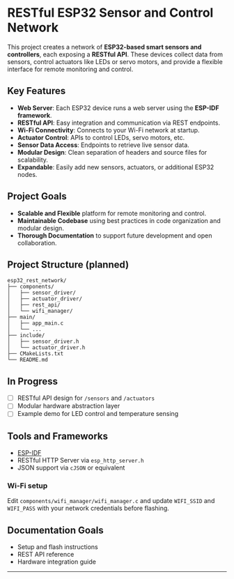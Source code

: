 # RESTful ESP32 Sensor and Control Network

This project creates a network of **ESP32-based smart sensors and controllers**, each exposing a **RESTful API**. These devices collect data from sensors, control actuators like LEDs or servo motors, and provide a flexible interface for remote monitoring and control.

## Key Features

* **Web Server**: Each ESP32 device runs a web server using the **ESP-IDF framework**.
* **RESTful API**: Easy integration and communication via REST endpoints.
* **Wi-Fi Connectivity**: Connects to your Wi-Fi network at startup.
* **Actuator Control**: APIs to control LEDs, servo motors, etc.
* **Sensor Data Access**: Endpoints to retrieve live sensor data.
* **Modular Design**: Clean separation of headers and source files for scalability.
* **Expandable**: Easily add new sensors, actuators, or additional ESP32 nodes.

## Project Goals

* **Scalable and Flexible** platform for remote monitoring and control.
* **Maintainable Codebase** using best practices in code organization and modular design.
* **Thorough Documentation** to support future development and open collaboration.

## Project Structure (planned)

```
esp32_rest_network/
├── components/
│   ├── sensor_driver/
│   ├── actuator_driver/
│   ├── rest_api/
│   └── wifi_manager/
├── main/
│   ├── app_main.c
│   └── ...
├── include/
│   ├── sensor_driver.h
│   └── actuator_driver.h
├── CMakeLists.txt
└── README.md
```

## In Progress

* [ ] RESTful API design for `/sensors` and `/actuators`
* [ ] Modular hardware abstraction layer
* [ ] Example demo for LED control and temperature sensing

## Tools and Frameworks

* [ESP-IDF](https://docs.espressif.com/projects/esp-idf/en/latest/esp32/)
* RESTful HTTP Server via `esp_http_server.h`
* JSON support via `cJSON` or equivalent

### Wi-Fi setup

Edit `components/wifi_manager/wifi_manager.c` and update `WIFI_SSID` and
`WIFI_PASS` with your network credentials before flashing.

## Documentation Goals

* Setup and flash instructions
* REST API reference
* Hardware integration guide

---

